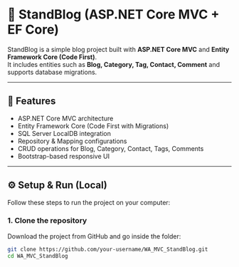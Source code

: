 ﻿# 📝 StandBlog (ASP.NET Core MVC + EF Core)

StandBlog is a simple blog project built with **ASP.NET Core MVC** and **Entity Framework Core (Code First)**.  
It includes entities such as **Blog, Category, Tag, Contact, Comment** and supports database migrations.

---

## 🚀 Features
- ASP.NET Core MVC architecture
- Entity Framework Core (Code First with Migrations)
- SQL Server LocalDB integration
- Repository & Mapping configurations
- CRUD operations for Blog, Category, Contact, Tags, Comments
- Bootstrap-based responsive UI

---

## ⚙️ Setup & Run (Local)

Follow these steps to run the project on your computer:

### 1️. Clone the repository
Download the project from GitHub and go inside the folder:
```bash
git clone https://github.com/your-username/WA_MVC_StandBlog.git
cd WA_MVC_StandBlog
